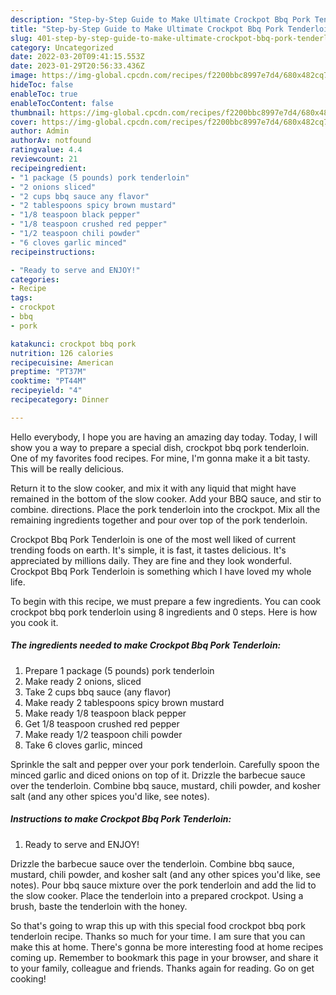 ```yaml
---
description: "Step-by-Step Guide to Make Ultimate Crockpot Bbq Pork Tenderloin"
title: "Step-by-Step Guide to Make Ultimate Crockpot Bbq Pork Tenderloin"
slug: 401-step-by-step-guide-to-make-ultimate-crockpot-bbq-pork-tenderloin
category: Uncategorized
date: 2022-03-20T09:41:15.553Z
date: 2023-01-29T20:56:33.436Z
image: https://img-global.cpcdn.com/recipes/f2200bbc8997e7d4/680x482cq70/crockpot-bbq-pork-tenderloin-recipe-main-photo.jpg
hideToc: false
enableToc: true
enableTocContent: false
thumbnail: https://img-global.cpcdn.com/recipes/f2200bbc8997e7d4/680x482cq70/crockpot-bbq-pork-tenderloin-recipe-main-photo.jpg
cover: https://img-global.cpcdn.com/recipes/f2200bbc8997e7d4/680x482cq70/crockpot-bbq-pork-tenderloin-recipe-main-photo.jpg
author: Admin
authorAv: notfound
ratingvalue: 4.4
reviewcount: 21
recipeingredient:
- "1 package (5 pounds) pork tenderloin"
- "2 onions sliced"
- "2 cups bbq sauce any flavor"
- "2 tablespoons spicy brown mustard"
- "1/8 teaspoon black pepper"
- "1/8 teaspoon crushed red pepper"
- "1/2 teaspoon chili powder"
- "6 cloves garlic minced"
recipeinstructions:

- "Ready to serve and ENJOY!"
categories:
- Recipe
tags:
- crockpot
- bbq
- pork

katakunci: crockpot bbq pork 
nutrition: 126 calories
recipecuisine: American
preptime: "PT37M"
cooktime: "PT44M"
recipeyield: "4"
recipecategory: Dinner

---
```



Hello everybody, I hope you are having an amazing day today. Today, I will show you a way to prepare a special dish, crockpot bbq pork tenderloin. One of my favorites food recipes. For mine, I'm gonna make it a bit tasty. This will be really delicious.

Return it to the slow cooker, and mix it with any liquid that might have remained in the bottom of the slow cooker. Add your BBQ sauce, and stir to combine. directions. Place the pork tenderloin into the crockpot. Mix all the remaining ingredients together and pour over top of the pork tenderloin.

Crockpot Bbq Pork Tenderloin is one of the most well liked of current trending foods on earth. It's simple, it is fast, it tastes delicious. It's appreciated by millions daily. They are fine and they look wonderful. Crockpot Bbq Pork Tenderloin is something which I have loved my whole life.


To begin with this recipe, we must prepare a few ingredients. You can cook crockpot bbq pork tenderloin using 8 ingredients and 0 steps. Here is how you cook it.

<!--inarticleads1-->

##### The ingredients needed to make Crockpot Bbq Pork Tenderloin:

1. Prepare 1 package (5 pounds) pork tenderloin
1. Make ready 2 onions, sliced
1. Take 2 cups bbq sauce (any flavor)
1. Make ready 2 tablespoons spicy brown mustard
1. Make ready 1/8 teaspoon black pepper
1. Get 1/8 teaspoon crushed red pepper
1. Make ready 1/2 teaspoon chili powder
1. Take 6 cloves garlic, minced


Sprinkle the salt and pepper over your pork tenderloin. Carefully spoon the minced garlic and diced onions on top of it. Drizzle the barbecue sauce over the tenderloin. Combine bbq sauce, mustard, chili powder, and kosher salt (and any other spices you&#39;d like, see notes). 

<!--inarticleads2-->

##### Instructions to make Crockpot Bbq Pork Tenderloin:


1. Ready to serve and ENJOY!

Drizzle the barbecue sauce over the tenderloin. Combine bbq sauce, mustard, chili powder, and kosher salt (and any other spices you&#39;d like, see notes). Pour bbq sauce mixture over the pork tenderloin and add the lid to the slow cooker. Place the tenderloin into a prepared crockpot. Using a brush, baste the tenderloin with the honey. 

So that's going to wrap this up with this special food crockpot bbq pork tenderloin recipe. Thanks so much for your time. I am sure that you can make this at home. There's gonna be more interesting food at home recipes coming up. Remember to bookmark this page in your browser, and share it to your family, colleague and friends. Thanks again for reading. Go on get cooking!
